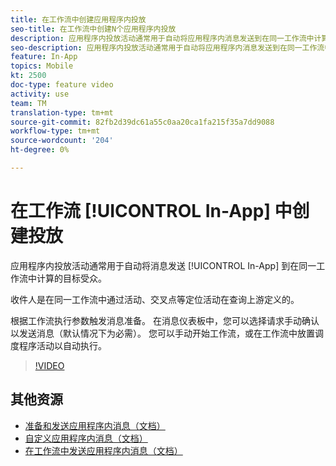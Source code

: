 ```yaml
---
title: 在工作流中创建应用程序内投放
seo-title: 在工作流中创建N个应用程序内投放
description: 应用程序内投放活动通常用于自动将应用程序内消息发送到在同一工作流中计算的目标受众。
seo-description: 应用程序内投放活动通常用于自动将应用程序内消息发送到在同一工作流中计算的目标受众。
feature: In-App
topics: Mobile
kt: 2500
doc-type: feature video
activity: use
team: TM
translation-type: tm+mt
source-git-commit: 82fb2d39dc61a55c0aa20ca1fa215f35a7dd9088
workflow-type: tm+mt
source-wordcount: '204'
ht-degree: 0%

---
```



# 在工作流 [!UICONTROL In-App] 中创建投放

应用程序内投放活动通常用于自动将消息发送 [!UICONTROL In-App] 到在同一工作流中计算的目标受众。

收件人是在同一工作流中通过活动、交叉点等定位活动在查询上游定义的。

根据工作流执行参数触发消息准备。 在消息仪表板中，您可以选择请求手动确认以发送消息（默认情况下为必需）。 您可以手动开始工作流，或在工作流中放置调度程序活动以自动执行。

>[!VIDEO](https://video.tv.adobe.com/v/26226?quality=12)

## 其他资源

* [准备和发送应用程序内消息（文档）](https://docs.adobe.com/content/help/en/campaign-standard/using/communication-channels/in-app-messaging/preparing-and-sending-an-in-app-message.html)
* [自定义应用程序内消息（文档）](https://docs.adobe.com/content/help/en/campaign-standard/using/communication-channels/in-app-messaging/customizing-an-in-app-message.html)
* [在工作流中发送应用程序内消息（文档）](https://docs.adobe.com/content/help/en/campaign-standard/using/managing-processes-and-data/channel-activities/in-app-delivery.html)
